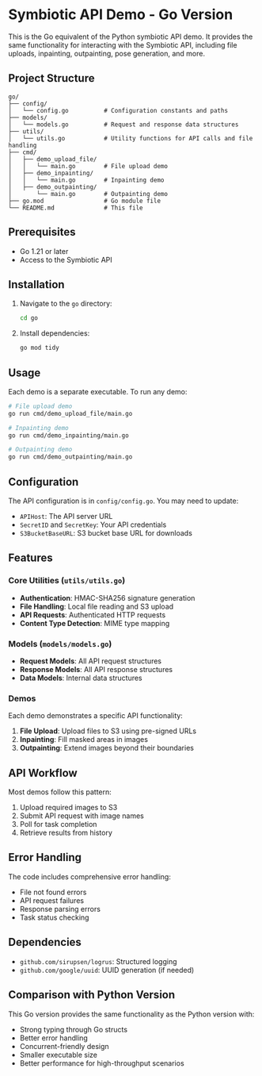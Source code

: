 # Symbiotic API Demo - Go Version

This is the Go equivalent of the Python symbiotic API demo. It provides the same functionality for interacting with the Symbiotic API, including file uploads, inpainting, outpainting, pose generation, and more.

## Project Structure

```
go/
├── config/
│   └── config.go          # Configuration constants and paths
├── models/
│   └── models.go          # Request and response data structures
├── utils/
│   └── utils.go           # Utility functions for API calls and file handling
├── cmd/
│   ├── demo_upload_file/
│   │   └── main.go        # File upload demo
│   ├── demo_inpainting/
│   │   └── main.go        # Inpainting demo
│   ├── demo_outpainting/
│       └── main.go        # Outpainting demo
├── go.mod                 # Go module file
└── README.md              # This file
```

## Prerequisites

- Go 1.21 or later
- Access to the Symbiotic API

## Installation

1. Navigate to the `go` directory:

   ```bash
   cd go
   ```

2. Install dependencies:
   ```bash
   go mod tidy
   ```

## Usage

Each demo is a separate executable. To run any demo:

```bash
# File upload demo
go run cmd/demo_upload_file/main.go

# Inpainting demo
go run cmd/demo_inpainting/main.go

# Outpainting demo
go run cmd/demo_outpainting/main.go

```

## Configuration

The API configuration is in `config/config.go`. You may need to update:

- `APIHost`: The API server URL
- `SecretID` and `SecretKey`: Your API credentials
- `S3BucketBaseURL`: S3 bucket base URL for downloads

## Features

### Core Utilities (`utils/utils.go`)

- **Authentication**: HMAC-SHA256 signature generation
- **File Handling**: Local file reading and S3 upload
- **API Requests**: Authenticated HTTP requests
- **Content Type Detection**: MIME type mapping

### Models (`models/models.go`)

- **Request Models**: All API request structures
- **Response Models**: All API response structures
- **Data Models**: Internal data structures

### Demos

Each demo demonstrates a specific API functionality:

1. **File Upload**: Upload files to S3 using pre-signed URLs
2. **Inpainting**: Fill masked areas in images
3. **Outpainting**: Extend images beyond their boundaries

## API Workflow

Most demos follow this pattern:

1. Upload required images to S3
2. Submit API request with image names
3. Poll for task completion
4. Retrieve results from history

## Error Handling

The code includes comprehensive error handling:

- File not found errors
- API request failures
- Response parsing errors
- Task status checking

## Dependencies

- `github.com/sirupsen/logrus`: Structured logging
- `github.com/google/uuid`: UUID generation (if needed)

## Comparison with Python Version

This Go version provides the same functionality as the Python version with:

- Strong typing through Go structs
- Better error handling
- Concurrent-friendly design
- Smaller executable size
- Better performance for high-throughput scenarios
